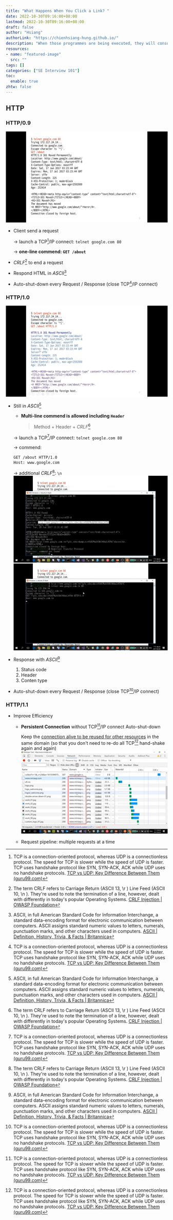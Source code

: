 ```yaml
---
title: "What Happens When You Click a Link? "
date: 2022-10-30T09:16:00+08:00
lastmod: 2022-10-30T09:16:00+08:00
draft: false
author: "Hsiang"
authorLink: "https://chienhsiang-hung.github.io/"
description: "When those programmes are being executed, they will consume some resources from the computer. How do we allocate the resources? Who will do this for the programs?"
resources:
- name: "featured-image"
  src: ""
tags: []
categories: ["SE Interview 101"]
toc:
  enable: true
zhtw: false
---
```

## HTTP
### HTTP/0.9
![HTTP-0.9](HTTP-0.9.png "HTTP-0.9")
- Client send a request

  -> launch a TCP[^TCP]/IP connect: `telnet google.com 80`
  
  -> **one-line commend: `GET /about`**
- _CRLF_[^CRLF] to end a request
- Respond HTML in _ASCII_[^ASCII]
- Auto-shut-down every Request / Response (close TCP[^TCP]/IP connect)
### HTTP/1.0
![HTTP-1.0](HTTP-1.0.png "HTTP-1.0")
- Still in _ASCII_[^ASCII]
  - **Multi-line commend is allowed including `Header`**
    > Method + Header + _CRLF_[^CRLF]

  -> launch a TCP[^TCP]/IP connect: `telnet google.com 80`
  
  -> commend:

    ```
    GET /about HTTP/1.0
    Host: www.google.com
    ```

  -> additional _CRLF_[^CRLF]: `\n`
  ![HTTP-1.0-302-Found.png](HTTP-1.0-302-Found.png "HTTP-1.0-302-Found.png")
  ![HTTP-1.0-Location-Header](HTTP-1.0-Location-Header.png "HTTP-1.0-Location-Header")
- Response with _ASCII_[^ASCII]
  1. Status code
  2. Header
  3. Conten type
- Auto-shut-down every Request / Response (close TCP[^TCP]/IP connect)
### HTTP/1.1
- Improve Efficiency
  - **Persistent Connection** without TCP[^TCP]/IP connect Auto-shut-down

    Keep the [connection alive to be reused for other resources](https://youtu.be/Taq5TV1K4XU?t=1620) in the same domain (so that you don't need to re-do all TCP[^TCP] hand-shake again and again)
    ![HTTP-1.1-Persistent-Connection](HTTP-1.1-Persistent-Connection.png "HTTP-1.1-Persistent-Connection")
  - Request pipeline: multiple requests at a time

[^CRLF]: The term CRLF refers to Carriage Return (ASCII 13, \r ) Line Feed (ASCII 10, \n ). They're used to note the termination of a line, however, dealt with differently in today's popular Operating Systems. [CRLF Injection | OWASP Foundation](https://owasp.org/www-community/vulnerabilities/CRLF_Injection)
[^ASCII]: ASCII, in full American Standard Code for Information Interchange, a standard data-encoding format for electronic communication between computers. ASCII assigns standard numeric values to letters, numerals, punctuation marks, and other characters used in computers. [ASCII | Definition, History, Trivia, & Facts | Britannica](https://www.britannica.com/topic/ASCII)
[^TCP]: TCP is a connection-oriented protocol, whereas UDP is a connectionless protocol. The speed for TCP is slower while the speed of UDP is faster. TCP uses handshake protocol like SYN, SYN-ACK, ACK while UDP uses no handshake protocols. [TCP vs UDP: Key Difference Between Them (guru99.com)](https://www.guru99.com/tcp-vs-udp-understanding-the-difference.html)